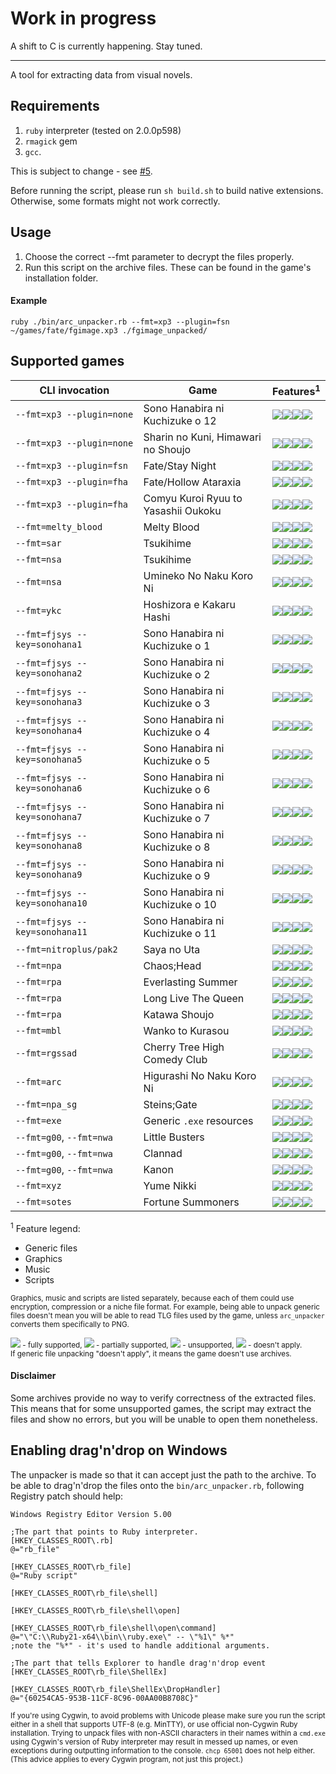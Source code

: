 # Work in progress

A shift to C is currently happening. Stay tuned.

---

A tool for extracting data from visual novels.

Requirements
------------

1. `ruby` interpreter (tested on 2.0.0p598)
2. `rmagick` gem
3. `gcc`.

This is subject to change - see [#5](/../../issues/5).

Before running the script, please run `sh build.sh` to build native extensions.
Otherwise, some formats might not work correctly.

Usage
-----

1. Choose the correct --fmt parameter to decrypt the files properly.
2. Run this script on the archive files. These can be found in the game's
   installation folder.

#### Example

    ruby ./bin/arc_unpacker.rb --fmt=xp3 --plugin=fsn ~/games/fate/fgimage.xp3 ./fgimage_unpacked/

Supported games
---------------

CLI invocation                 | Game                                | Features<sup>1</sup>
------------------------------ | ----------------------------------- | ------------
`--fmt=xp3 --plugin=none`      | Sono Hanabira ni Kuchizuke o 12     | ![][sup]![][sup]![][sup]![][non]
`--fmt=xp3 --plugin=none`      | Sharin no Kuni, Himawari no Shoujo  | ![][sup]![][sup]![][sup]![][non]
`--fmt=xp3 --plugin=fsn`       | Fate/Stay Night                     | ![][sup]![][sup]![][sup]![][non]
`--fmt=xp3 --plugin=fha`       | Fate/Hollow Ataraxia                | ![][sup]![][sup]![][sup]![][non]
`--fmt=xp3 --plugin=fha`       | Comyu Kuroi Ryuu to Yasashii Oukoku | ![][sup]![][sup]![][sup]![][non]
`--fmt=melty_blood`            | Melty Blood                         | ![][sup]![][non]![][non]![][non]
`--fmt=sar`                    | Tsukihime                           | ![][sup]![][sup]![][sup]![][non]
`--fmt=nsa`                    | Tsukihime                           | ![][sup]![][sup]![][sup]![][non]
`--fmt=nsa`                    | Umineko No Naku Koro Ni             | ![][sup]![][sup]![][sup]![][non]
`--fmt=ykc`                    | Hoshizora e Kakaru Hashi            | ![][sup]![][sup]![][sup]![][sup]
`--fmt=fjsys --key=sonohana1`  | Sono Hanabira ni Kuchizuke o 1      | ![][sup]![][sup]![][sup]![][non]
`--fmt=fjsys --key=sonohana2`  | Sono Hanabira ni Kuchizuke o 2      | ![][sup]![][sup]![][sup]![][non]
`--fmt=fjsys --key=sonohana3`  | Sono Hanabira ni Kuchizuke o 3      | ![][sup]![][sup]![][sup]![][non]
`--fmt=fjsys --key=sonohana4`  | Sono Hanabira ni Kuchizuke o 4      | ![][sup]![][sup]![][sup]![][non]
`--fmt=fjsys --key=sonohana5`  | Sono Hanabira ni Kuchizuke o 5      | ![][sup]![][sup]![][sup]![][non]
`--fmt=fjsys --key=sonohana6`  | Sono Hanabira ni Kuchizuke o 6      | ![][sup]![][sup]![][sup]![][non]
`--fmt=fjsys --key=sonohana7`  | Sono Hanabira ni Kuchizuke o 7      | ![][sup]![][sup]![][sup]![][non]
`--fmt=fjsys --key=sonohana8`  | Sono Hanabira ni Kuchizuke o 8      | ![][sup]![][sup]![][sup]![][non]
`--fmt=fjsys --key=sonohana9`  | Sono Hanabira ni Kuchizuke o 9      | ![][sup]![][sup]![][sup]![][non]
`--fmt=fjsys --key=sonohana10` | Sono Hanabira ni Kuchizuke o 10     | ![][sup]![][sup]![][sup]![][non]
`--fmt=fjsys --key=sonohana11` | Sono Hanabira ni Kuchizuke o 11     | ![][sup]![][sup]![][sup]![][non]
`--fmt=nitroplus/pak2`         | Saya no Uta                         | ![][sup]![][sup]![][sup]![][non]
`--fmt=npa`                    | Chaos;Head                          | ![][sup]![][sup]![][sup]![][non]
`--fmt=rpa`                    | Everlasting Summer                  | ![][sup]![][sup]![][sup]![][non]
`--fmt=rpa`                    | Long Live The Queen                 | ![][sup]![][sup]![][sup]![][non]
`--fmt=rpa`                    | Katawa Shoujo                       | ![][sup]![][sup]![][sup]![][non]
`--fmt=mbl`                    | Wanko to Kurasou                    | ![][sup]![][sup]![][sup]![][non]
`--fmt=rgssad`                 | Cherry Tree High Comedy Club        | ![][sup]![][sup]![][sup]![][non]
`--fmt=arc`                    | Higurashi No Naku Koro Ni           | ![][sup]![][sup]![][non]![][non]
`--fmt=npa_sg`                 | Steins;Gate                         | ![][sup]![][sup]![][sup]![][non]
`--fmt=exe`                    | Generic `.exe` resources            | ![][sup]![][nap]![][nap]![][nap]
`--fmt=g00`, `--fmt=nwa`       | Little Busters                      | ![][nap]![][sup]![][sup]![][non]
`--fmt=g00`, `--fmt=nwa`       | Clannad                             | ![][nap]![][sup]![][sup]![][non]
`--fmt=g00`, `--fmt=nwa`       | Kanon                               | ![][nap]![][sup]![][sup]![][non]
`--fmt=xyz`                    | Yume Nikki                          | ![][nap]![][sup]![][sup]![][non]
`--fmt=sotes`                  | Fortune Summoners                   | ![][nap]![][sup]![][sup]![][non]

<sup>1</sup> Feature legend:

- Generic files
- Graphics
- Music
- Scripts

<sub>Graphics, music and scripts are listed separately, because each of them
could use encryption, compression or a niche file format. For example, being
able to unpack generic files doesn't mean you will be able to read TLG files
used by the game, unless `arc_unpacker` converts them specifically to
PNG.</sub>

<sub>![][sup] - fully supported, ![][par] - partially supported, ![][non] -
unsupported, ![][nap] - doesn't apply.  
If generic file unpacking "doesn't apply", it means the game doesn't use
archives.</sub>

[sup]: http://i.imgur.com/PeYsbCg.png
[par]: http://i.imgur.com/NMBy1C0.png
[non]: http://i.imgur.com/2aTNlHb.png
[nap]: http://i.imgur.com/jQTmqxl.png

#### Disclaimer

Some archives provide no way to verify correctness of the extracted files. This
means that for some unsupported games, the script may extract the files and
show no errors, but you will be unable to open them nonetheless.

Enabling drag'n'drop on Windows
-------------------------------

The unpacker is made so that it can accept just the path to the archive. To be
able to drag'n'drop the files onto the `bin/arc_unpacker.rb`, following
Registry patch should help:

    Windows Registry Editor Version 5.00

    ;The part that points to Ruby interpreter.
    [HKEY_CLASSES_ROOT\.rb]
    @="rb_file"

    [HKEY_CLASSES_ROOT\rb_file]
    @="Ruby script"

    [HKEY_CLASSES_ROOT\rb_file\shell]

    [HKEY_CLASSES_ROOT\rb_file\shell\open]

    [HKEY_CLASSES_ROOT\rb_file\shell\open\command]
    @="\"C:\\Ruby21-x64\\bin\\ruby.exe\" -- \"%1\" %*"
    ;note the "%*" - it's used to handle additional arguments.

    ;The part that tells Explorer to handle drag'n'drop event
    [HKEY_CLASSES_ROOT\rb_file\ShellEx]

    [HKEY_CLASSES_ROOT\rb_file\ShellEx\DropHandler]
    @="{60254CA5-953B-11CF-8C96-00AA00B8708C}"

<sub>If you're using Cygwin, to avoid problems with Unicode please make sure
you run the script either in a shell that supports UTF-8 (e.g. MinTTY), or use
official non-Cygwin Ruby installation. Trying to unpack files with non-ASCII
characters in their names within a `cmd.exe` using Cygwin's version of Ruby
interpreter may result in messed up names, or even exceptions during outputting
information to the console. `chcp 65001` does not help either. (This advice
applies to every Cygwin program, not just this project.)</sub>
